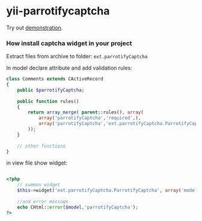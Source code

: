 yii-parrotifycaptcha
====================

Try out [demonstration](http://parrotify.com/demo).

### How install captcha widget in your project ###
Extract files from archive to folder: `ext.parrotifyCaptcha`


In model declare attribute and add validation rules:
```php
class Comments extends CActiveRecord
{
    public $parrotifyCaptcha;
    
    public function rules()
    {
        return array_merge( parent::rules(), array(
            array('parrotifyCaptcha','required',),
            array('parrotifyCaptcha','ext.parrotifyCaptcha.ParrotifyCaptchaValidator',),
        ));
    }
    
    // other functions
}
```

in view file show widget:
```php

<?php 
    // summon widget
    $this->widget('ext.parrotifyCaptcha.ParrotifyCaptcha', array('model'=>$model, 'attribute'=>'parrotifyCaptcha'));
    
    //and error message
    echo CHtml::error($model,'parrotifyCaptcha');
?>

```

